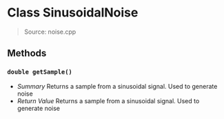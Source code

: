 # Class SinusoidalNoise
> Source: noise.cpp
## Methods
### `double getSample()`
* *Summary*
  Returns a sample from a sinusoidal signal. Used to generate noise
* *Return Value*
  Returns a sample from a sinusoidal signal. Used to generate noise

